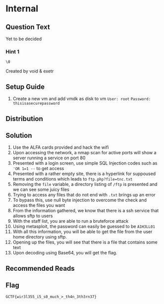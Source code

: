 # Internal

## Question Text

Yet to be decided

### Hint 1
`\0`

Created by void & exetr

## Setup Guide
1. Create a new vm and add vmdk as disk to vm
`User: root`
`Password: thisisasecurepassword`

## Distribution

## Solution
1.  Use the ALFA cards provided and hack the wifi
2.  Upon accessing the network, a nmap scan for active ports will show a server running a service on port 80
3.  Presented with a login screen, use simple SQL Injection codes such as `'OR 1=1 --` to get access
4.  Presented with a rather empty site, there is a hyperlink for suppoused terms and conditions which leads to `ftp.php?file=tnc.txt`
5.  Removing the `file` variable, a directory listing of `/ftp` is presented and we can see some juicy files
6.  Trying to access any files that do not end with `.txt` brings up an error
7.  To bypass this, use null byte injection to overcome the check and access the files you want
8.  From the information gathered, we know that there is a ssh service that allows sftp to users
9.  With the staff list, you are able to run a bruteforce attack
10. Using metasploit, the password can easily be guessed to be `A1H3LL01`
11. With all this information, you will be able to get the file from the user home directory using sftp.
12. Opening up the files, you will see that there is a file that contains some text
13. Upon decoding using Base64, you will get the flag.

## Recommended Reads

## Flag
`GCTF{wir3l355_i5_s0_much_>_th4n_3th3rn37}`
